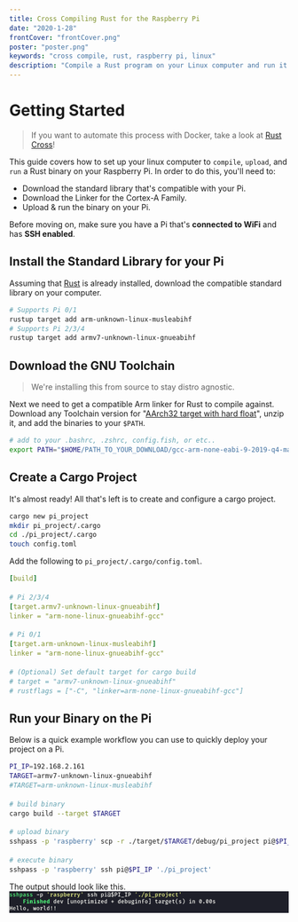 ```yaml
---
title: Cross Compiling Rust for the Raspberry Pi
date: "2020-1-28"
frontCover: "frontCover.png"
poster: "poster.png"
keywords: "cross compile, rust, raspberry pi, linux"
description: "Compile a Rust program on your Linux computer and run it on the Pi!"
---
```


# Getting Started

> If you want to automate this process with Docker, take a look at [Rust Cross](https://github.com/japaric/rust-cross)!

This guide covers how to set up your linux computer to `compile`, `upload`, and `run` a Rust binary on your Raspberry Pi. In order to do this, you'll need to:

- Download the standard library that's compatible with your Pi.
- Download the Linker for the Cortex-A Family.
- Upload & run the binary on your Pi.

Before moving on, make sure you have a Pi that's **connected to WiFi** and has **SSH enabled**.

## Install the Standard Library for your Pi

Assuming that [Rust](https://www.rust-lang.org/) is already installed, download the compatible standard library on your computer.

```bash
# Supports Pi 0/1
rustup target add arm-unknown-linux-musleabihf
# Supports Pi 2/3/4
rustup target add armv7-unknown-linux-gnueabihf
```

## Download the GNU Toolchain

> We're installing this from source to stay distro agnostic.

Next we need to get a compatible Arm linker for Rust to compile against. Download any Toolchain version for "[AArch32 target with hard float](https://developer.arm.com/tools-and-software/open-source-software/developer-tools/gnu-toolchain/gnu-a/downloads)", unzip it, and add the binaries to your `$PATH`.

```bash
# add to your .bashrc, .zshrc, config.fish, or etc..
export PATH="$HOME/PATH_TO_YOUR_DOWNLOAD/gcc-arm-none-eabi-9-2019-q4-major/bin:$PATH"
```

## Create a Cargo Project

It's almost ready! All that's left is to create and configure a cargo project.

```bash
cargo new pi_project
mkdir pi_project/.cargo
cd ./pi_project/.cargo
touch config.toml
```

Add the following to `pi_project/.cargo/config.toml`.

```yaml
[build]

# Pi 2/3/4
[target.armv7-unknown-linux-gnueabihf]
linker = "arm-none-linux-gnueabihf-gcc"

# Pi 0/1
[target.arm-unknown-linux-musleabihf]
linker = "arm-none-linux-gnueabihf-gcc"

# (Optional) Set default target for cargo build
# target = "armv7-unknown-linux-gnueabihf"
# rustflags = ["-C", "linker=arm-none-linux-gnueabihf-gcc"]
```

## Run your Binary on the Pi

Below is a quick example workflow you can use to quickly deploy your project on a Pi.

```bash
PI_IP=192.168.2.161
TARGET=armv7-unknown-linux-gnueabihf
#TARGET=arm-unknown-linux-musleabihf

# build binary
cargo build --target $TARGET

# upload binary
sshpass -p 'raspberry' scp -r ./target/$TARGET/debug/pi_project pi@$PI_IP:/home/pi

# execute binary
sshpass -p 'raspberry' ssh pi@$PI_IP './pi_project'
```

The output should look like this.
![example output of the Rust program](/posts/cross-compiling-rust-for-the-raspberry-pi/demo.png)
